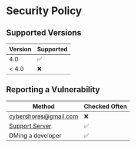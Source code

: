 # Security Policy

## Supported Versions

| Version | Supported          |
| ------- | ------------------ |
|   4.0   | :white_check_mark: |
| < 4.0   | :x:                |

## Reporting a Vulnerability


| Method  | Checked Often      |
| ------- | ------------------ |
|  cybershores@gmail.com| :x: |
|  [Support Server](https://discord.gg/GUvk7Qu)| :white_check_mark: |
|  DMing a developer| :white_check_mark: |

